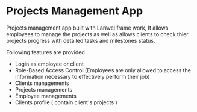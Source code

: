 
# Projects Management App

Projects management app built with Laravel frame work, It allows employees to manage the projects as well as allows clients to check thier projects progress with detailed tasks and milestones status. 

Following features are provided

- Login as employee or client
- Role-Based Access Control (Employees are only allowed to access the information necessary to effectively perform their job)
- Clients managements
- Projects managements
- Employee managements
- Clients profile ( contain client's projects )


